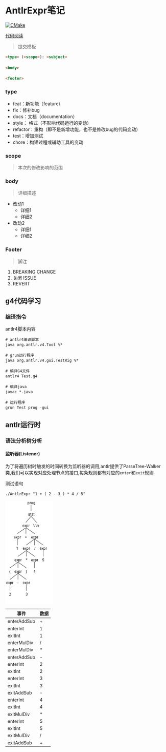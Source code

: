AntlrExpr笔记
====
[![CMake](https://github.com/mengdemao/AntlrExpr/actions/workflows/build.yml/badge.svg?branch=master)](https://github.com/mengdemao/AntlrExpr/actions/workflows/build.yml)

[代码阅读](https://mengdemao.github.io/AntlrExpr/)

> 提交模板
```markdown
<type> (<scope>): <subject>

<body>

<footer>
```

### type

+ feat：新功能（feature）
+ fix：修补bug
+ docs：文档（documentation）
+ style： 格式（不影响代码运行的变动）
+ refactor：重构（即不是新增功能，也不是修改bug的代码变动）
+ test：增加测试
+ chore：构建过程或辅助工具的变动

### scope
> 本次的修改影响的范围

### body
> 详细描述

+ 改动1
  + 详细1
  + 详细2 
+ 改动2
  + 详细1
  + 详细2

### Footer
> 脚注

1. BREAKING CHANGE
2. 关闭 ISSUE
3. REVERT

## g4代码学习
### 编译指令
antlr4脚本内容
```shell
# antlr4编译脚本
java org.antlr.v4.Tool %*

# grun运行程序
java org.antlr.v4.gui.TestRig %*

# 编译G4文件
antlr4 Test.g4

# 编译java
javac *.java

# 运行程序
grun Test prog -gui
```

## antlr运行时

### 语法分析树分析

#### 监听器(Listener)
为了将遍历树时触发的时间转换为监听器的调用,antlr提供了ParseTree-Walker类,我们可以实现对应处理节点的接口,每条规则都有对应的`enter`和`exit`规则

测试语句

```
./AntlrExpr "1 + ( 2 - 3 ) * 4 / 5"
```

![计算流程](doc/Expr.png) 

| 事件        | 数据 |
| ----------- | ---- |
| enterAddSub | +    |
| enterInt    | 1    |
| exitInt     | 1    |
| enterMulDiv | /    |
| enterMulDiv | *    |
| enterAddSub | -    |
| enterInt    | 2    |
| exitInt     | 2    |
| enterInt    | 3    |
| exitInt     | 3    |
| exitAddSub  | -    |
| enterInt    | 4    |
| exitInt     | 4    |
| exitMulDiv  | *    |
| enterInt    | 5    |
| exitInt     | 5    |
| exitMulDiv  | /    |
| exitAddSub  | +    |
